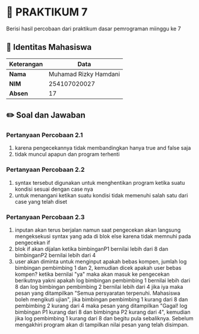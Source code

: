 # 🧪 PRAKTIKUM 7

Berisi hasil percobaan dari praktikum dasar pemrograman miinggu ke 7

## 👤 Identitas Mahasiswa

| Keterangan | Data                  |
| ---------- | --------------------- |
| **Nama**   | Muhamad Rizky Hamdani |
| **NIM**    | 254107020027          |
| **Absen**  | 17                    |

## ✏️ Soal dan Jawaban

### Pertanyaan Percobaan 2.1

1. karena pengecekannya tidak membandingkan hanya true and false saja
2. tidak muncul apapun dan program terhenti

### Pertanyaan Percobaan 2.2

1. syntax tersebut digunakan untuk menghentikan program ketika suatu kondisi sesuai dengan case nya
2. untuk menangani ketikan suatu kondisi tidak memenuhi salah satu dari case yang telah diset

### Pertanyaan Percobaan 2.3

1. inputan akan terus berjalan namun saat pengecekan akan langsung mengeksekusi syntax yang ada di blok else karena tidak memnuhi pada pengecekan if
2. blok if akan dijalan ketika bimbinganP1 bernilai lebih dari 8 dan bimbinganP2 bernilai lebih dari 4
3. user akan diminta untuk menginput apakah bebas kompen, jumlah log bimbingan pembimbing 1 dan 2, kemudian dicek apakah user bebas kompen? ketika bernilai "ya" maka akan masuk ke pengecekan berikutnya yakni apakah log bimbingan pembimbing 1 bernilai lebih dari 8 dan log bimbingan pembimbing 2 bernilai lebih dari 4 jika iya maka pesan yang ditampilkan "Semua persyaratan terpenuhi. Mahasiswa boleh mengikuti ujian", jika bimbingan pembimbing 1 kurang dari 8 dan pembimbing 2 kurang dari 4 maka pesan yang ditampilkan "Gagal! log bimbingan P1 kurang dari 8 dan bimbingna P2 kurang dari 4", kemudian jika log pembimbing 1 kurang dari 8 dan begitu pula sebaliknya. Sebelum mengakhiri program akan di tampilkan nilai pesan yang telah disimpan.
